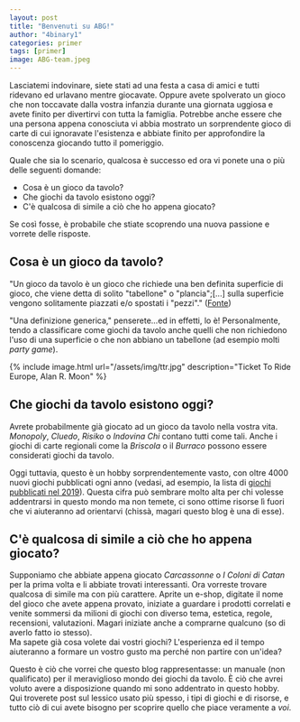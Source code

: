 ```yaml
---
layout: post
title: "Benvenuti su ABG!"
author: "4binary1"
categories: primer
tags: [primer]
image: ABG-team.jpeg
---
```

Lasciatemi indovinare, siete stati ad una festa a casa di amici e tutti ridevano ed urlavano mentre giocavate. Oppure avete spolverato un gioco che non toccavate dalla vostra infanzia durante una giornata uggiosa e avete finito per divertirvi con tutta la famiglia. Potrebbe anche essere che una persona appena conosciuta vi abbia mostrato un sorprendente gioco di carte di cui ignoravate l'esistenza e abbiate finito per approfondire la conoscenza giocando tutto il pomeriggio.

Quale che sia lo scenario, qualcosa è successo ed ora vi ponete una o più delle seguenti domande:

- Cosa è un gioco da tavolo?
- Che giochi da tavolo esistono oggi?
- C'è qualcosa di simile a ciò che ho appena giocato?

Se così fosse, è probabile che stiate scoprendo una nuova passione e vorrete delle risposte.

## Cosa è un gioco da tavolo?

"Un gioco da tavolo è un gioco che richiede una ben definita superficie di gioco, che viene detta di solito "tabellone" o "plancia";[...] sulla superficie vengono solitamente piazzati e/o spostati i "pezzi"." ([Fonte](https://it.wikipedia.org/wiki/Gioco_da_tavolo))

"Una definizione generica," penserete...ed in effetti, lo è! Personalmente, tendo a classificare come giochi da tavolo anche quelli che non richiedono l'uso di una superficie o che non abbiano un tabellone (ad esempio molti _party game_).

{% include image.html url="/assets/img/ttr.jpg" description="Ticket To Ride Europe, Alan R. Moon" %}

## Che giochi da tavolo esistono oggi?

Avrete probabilmente già giocato ad un gioco da tavolo nella vostra vita. _Monopoly_, _Cluedo_, _Risiko_ o _Indovina Chi_ contano tutti come tali. Anche i giochi di carte regionali come la _Briscola_ o il _Burraco_ possono essere considerati giochi da tavolo. 

Oggi tuttavia, questo è un hobby sorprendentemente vasto, con oltre 4000 nuovi giochi pubblicati ogni anno (vedasi, ad esempio, la lista di [giochi pubblicati nel 2019](https://boardgamegeek.com/search/boardgame/page/1?advsearch=1&q=&include%5Bdesignerid%5D=&include%5Bpublisherid%5D=&geekitemname=&range%5Byearpublished%5D%5Bmin%5D=2019&range%5Byearpublished%5D%5Bmax%5D=2019&range%5Bminage%5D%5Bmax%5D=&range%5Bnumvoters%5D%5Bmin%5D=&range%5Bnumweights%5D%5Bmin%5D=&range%5Bminplayers%5D%5Bmax%5D=&range%5Bmaxplayers%5D%5Bmin%5D=&range%5Bleastplaytime%5D%5Bmin%5D=&range%5Bplaytime%5D%5Bmax%5D=&floatrange%5Bavgrating%5D%5Bmin%5D=&floatrange%5Bavgrating%5D%5Bmax%5D=&floatrange%5Bavgweight%5D%5Bmin%5D=&floatrange%5Bavgweight%5D%5Bmax%5D=&colfiltertype=&searchuser=&nosubtypes%5B0%5D=boardgameexpansion&playerrangetype=normal&B1=Submit)). Questa cifra può sembrare molto alta per chi volesse addentrarsi in questo mondo ma non temete, ci sono ottime risorse lì fuori che vi aiuteranno ad orientarvi (chissà, magari questo blog è una di esse).

## C'è qualcosa di simile a ciò che ho appena giocato?

Supponiamo che abbiate appena giocato _Carcassonne_ o _I Coloni di Catan_ per la prima volta e li abbiate trovati interessanti. Ora vorreste trovare qualcosa di simile ma con più carattere. Aprite un e-shop, digitate il nome del gioco che avete appena provato, iniziate a guardare i prodotti correlati e venite sommersi da milioni di giochi con diverso tema, estetica, regole, recensioni, valutazioni. Magari iniziate anche a comprarne qualcuno (so di averlo fatto io stesso).  
Ma sapete già cosa volete dai vostri giochi? L'esperienza ed il tempo aiuteranno a formare un vostro gusto ma perché non partire con un'idea? 

Questo è ciò che vorrei che questo blog rappresentasse: un manuale (non qualificato) per il meraviglioso mondo dei giochi da tavolo. È ciò che avrei voluto avere a disposizione quando mi sono addentrato in questo hobby. Qui troverete post sul lessico usato più spesso, i tipi di giochi e di risorse, e tutto ciò di cui avete bisogno per scoprire quello che piace veramente a *voi*.
